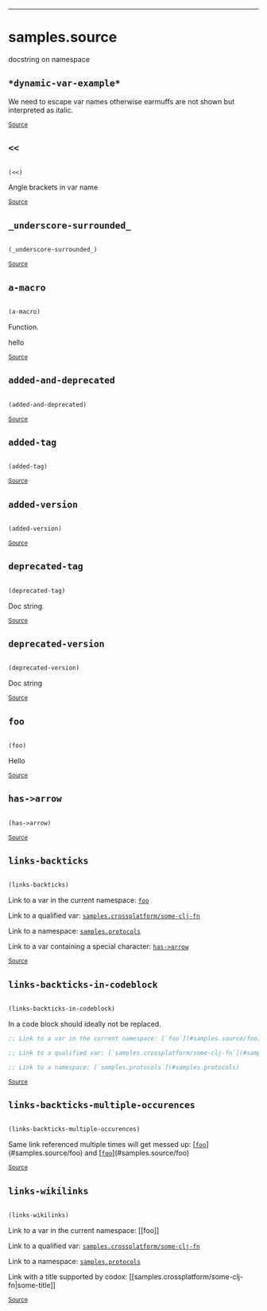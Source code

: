 
-----
# <a name="samples.source">samples.source</a>


docstring on namespace




## <a name="samples.source/*dynamic-var-example*">`*dynamic-var-example*`</a><a name="samples.source/*dynamic-var-example*"></a>




We need to escape var names otherwise earmuffs are not shown but interpreted as italic.
<p><sub><a href="https://github.com/borkdude/quickdoc/blob/master//src/samples/source.clj#L9-L11">Source</a></sub></p>

## <a name="samples.source/<<">`<<`</a><a name="samples.source/<<"></a>
``` clojure

(<<)
```

Angle brackets in var name
<p><sub><a href="https://github.com/borkdude/quickdoc/blob/master//src/samples/source.clj#L17-L19">Source</a></sub></p>

## <a name="samples.source/_underscore-surrounded_">`_underscore-surrounded_`</a><a name="samples.source/_underscore-surrounded_"></a>
``` clojure

(_underscore-surrounded_)
```
<p><sub><a href="https://github.com/borkdude/quickdoc/blob/master//src/samples/source.clj#L13-L13">Source</a></sub></p>

## <a name="samples.source/a-macro">`a-macro`</a><a name="samples.source/a-macro"></a>
``` clojure

(a-macro)
```
Function.

hello
<p><sub><a href="https://github.com/borkdude/quickdoc/blob/master//src/samples/source.clj#L44-L46">Source</a></sub></p>

## <a name="samples.source/added-and-deprecated">`added-and-deprecated`</a><a name="samples.source/added-and-deprecated"></a>
``` clojure

(added-and-deprecated)
```
<p><sub><a href="https://github.com/borkdude/quickdoc/blob/master//src/samples/source.clj#L39-L42">Source</a></sub></p>

## <a name="samples.source/added-tag">`added-tag`</a><a name="samples.source/added-tag"></a>
``` clojure

(added-tag)
```
<p><sub><a href="https://github.com/borkdude/quickdoc/blob/master//src/samples/source.clj#L31-L33">Source</a></sub></p>

## <a name="samples.source/added-version">`added-version`</a><a name="samples.source/added-version"></a>
``` clojure

(added-version)
```
<p><sub><a href="https://github.com/borkdude/quickdoc/blob/master//src/samples/source.clj#L35-L37">Source</a></sub></p>

## <a name="samples.source/deprecated-tag">`deprecated-tag`</a><a name="samples.source/deprecated-tag"></a>
``` clojure

(deprecated-tag)
```

Doc string
<p><sub><a href="https://github.com/borkdude/quickdoc/blob/master//src/samples/source.clj#L21-L24">Source</a></sub></p>

## <a name="samples.source/deprecated-version">`deprecated-version`</a><a name="samples.source/deprecated-version"></a>
``` clojure

(deprecated-version)
```

Doc string
<p><sub><a href="https://github.com/borkdude/quickdoc/blob/master//src/samples/source.clj#L26-L29">Source</a></sub></p>

## <a name="samples.source/foo">`foo`</a><a name="samples.source/foo"></a>
``` clojure

(foo)
```

Hello
<p><sub><a href="https://github.com/borkdude/quickdoc/blob/master//src/samples/source.clj#L5-L7">Source</a></sub></p>

## <a name="samples.source/has->arrow">`has->arrow`</a><a name="samples.source/has->arrow"></a>
``` clojure

(has->arrow)
```
<p><sub><a href="https://github.com/borkdude/quickdoc/blob/master//src/samples/source.clj#L15-L15">Source</a></sub></p>

## <a name="samples.source/links-backticks">`links-backticks`</a><a name="samples.source/links-backticks"></a>
``` clojure

(links-backticks)
```

Link to a var in the current namespace: [`foo`](#samples.source/foo)

  Link to a qualified var: [`samples.crossplatform/some-clj-fn`](#samples.crossplatform/some-clj-fn)

  Link to a namespace: [`samples.protocols`](#samples.protocols)

  Link to a var containing a special character: [`has->arrow`](#samples.source/has->arrow)
  
<p><sub><a href="https://github.com/borkdude/quickdoc/blob/master//src/samples/source.clj#L48-L57">Source</a></sub></p>

## <a name="samples.source/links-backticks-in-codeblock">`links-backticks-in-codeblock`</a><a name="samples.source/links-backticks-in-codeblock"></a>
``` clojure

(links-backticks-in-codeblock)
```

 In a code block should ideally not be replaced.
  ```clojure
  ;; Link to a var in the current namespace: [`foo`](#samples.source/foo)

  ;; Link to a qualified var: [`samples.crossplatform/some-clj-fn`](#samples.crossplatform/some-clj-fn)

  ;; Link to a namespace: [`samples.protocols`](#samples.protocols)
  ```
<p><sub><a href="https://github.com/borkdude/quickdoc/blob/master//src/samples/source.clj#L59-L68">Source</a></sub></p>

## <a name="samples.source/links-backticks-multiple-occurences">`links-backticks-multiple-occurences`</a><a name="samples.source/links-backticks-multiple-occurences"></a>
``` clojure

(links-backticks-multiple-occurences)
```

Same link referenced multiple times will get messed up: [[`foo`](#samples.source/foo)](#samples.source/foo) and [[`foo`](#samples.source/foo)](#samples.source/foo)
<p><sub><a href="https://github.com/borkdude/quickdoc/blob/master//src/samples/source.clj#L70-L72">Source</a></sub></p>

## <a name="samples.source/links-wikilinks">`links-wikilinks`</a><a name="samples.source/links-wikilinks"></a>
``` clojure

(links-wikilinks)
```

Link to a var in the current namespace: [[foo]]

  Link to a qualified var: [`samples.crossplatform/some-clj-fn`](#samples.crossplatform/some-clj-fn)

  Link to a namespace: [`samples.protocols`](#samples.protocols)

  Link with a title supported by codox: [[samples.crossplatform/some-clj-fn|some-title]]
<p><sub><a href="https://github.com/borkdude/quickdoc/blob/master//src/samples/source.clj#L74-L82">Source</a></sub></p>
